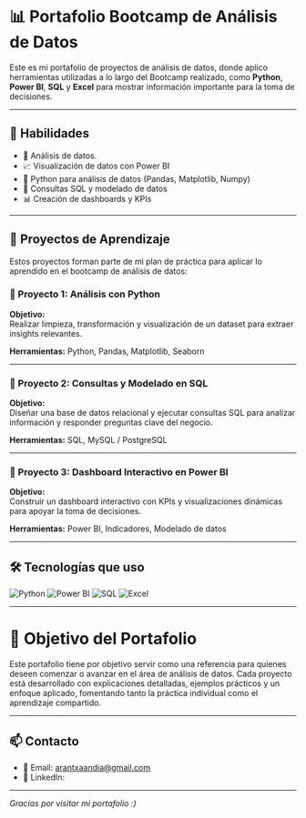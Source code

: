 # 📊 Portafolio Bootcamp de Análisis de Datos

Este es mi portafolio de proyectos de análisis de datos, donde aplico herramientas utilizadas a lo largo del Bootcamp realizado, como **Python**, **Power BI**, **SQL** y **Excel** para mostrar información importante para la toma de decisiones.

---

## 🧠 **Habilidades**

- 📌 Análisis de datos.
- 📈 Visualización de datos con Power BI
- 🐍 Python para análisis de datos (Pandas, Matplotlib, Numpy)
- 💾 Consultas SQL y modelado de datos
- 📊 Creación de dashboards y KPIs

---

## 📁 Proyectos de Aprendizaje  

Estos proyectos forman parte de mi plan de práctica para aplicar lo aprendido en el bootcamp de análisis de datos:  

### 🔹 Proyecto 1: Análisis con Python  
**Objetivo:**  
Realizar limpieza, transformación y visualización de un dataset para extraer insights relevantes.  

**Herramientas:** Python, Pandas, Matplotlib, Seaborn  

---

### 🔹 Proyecto 2: Consultas y Modelado en SQL  
**Objetivo:**  
Diseñar una base de datos relacional y ejecutar consultas SQL para analizar información y responder preguntas clave del negocio.  

**Herramientas:** SQL, MySQL / PostgreSQL  

---

### 🔹 Proyecto 3: Dashboard Interactivo en Power BI  
**Objetivo:**  
Construir un dashboard interactivo con KPIs y visualizaciones dinámicas para apoyar la toma de decisiones.  

**Herramientas:** Power BI, Indicadores, Modelado de datos  

---

## 🛠️ **Tecnologías que uso**

![Python](https://img.shields.io/badge/Python-3776AB?style=for-the-badge&logo=python&logoColor=white)
![Power BI](https://img.shields.io/badge/Power%20BI-F2C811?style=for-the-badge&logo=powerbi&logoColor=black)
![SQL](https://img.shields.io/badge/SQL-336791?style=for-the-badge&logo=postgresql&logoColor=white)
![Excel](https://img.shields.io/badge/Excel-217346?style=for-the-badge&logo=microsoft-excel&logoColor=white)

---

# 🎯 Objetivo del Portafolio  

Este portafolio tiene por objetivo servir como una referencia para quienes deseen comenzar o avanzar en el área de análisis de datos. Cada proyecto está desarrollado con explicaciones detalladas, ejemplos prácticos y un enfoque aplicado, fomentando tanto la práctica individual como el aprendizaje compartido.  

---
## 📫 **Contacto**

- 📧 Email: arantxaandia@gmail.com
- 💼 LinkedIn:

---

_Gracias por visitar mi portafolio :)_

